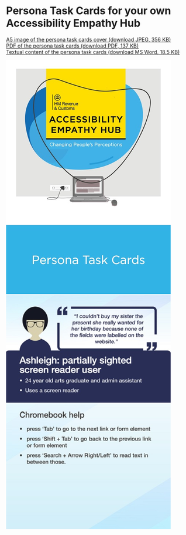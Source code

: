 
# Persona Task Cards for your own Accessibility Empathy Hub

[A5 image of the persona task cards cover (download JPEG, 356 KB)](HMRC-AccessibilityEmpathyHub-Persona-Task-Cards-Cover%20%28A5%20356%20KB%29.jpg)  
[PDF of the persona task cards (download PDF, 137 KB)](HMRC-AccessibilityEmpathyHub-PersonaTaskCards%20%28PDF%20137%20KB%29.pdf)  
[Textual content of the persona task cards (download MS Word, 18.5 KB)](HMRC-AccessibilityEmpathyHub-PersonaTaskCards%20%28MS%20Word%2018.5%20KB%29.docx)

[![a HM Revenue &amp; Customs Accessibility Empathy Hub Changing People's Perceptions branded cover with text 'Persona Task Cards' and a graphic of a laptop](../../assets/images/resources/persona-task-cards-cover-preview.jpg)](HMRC-AccessibilityEmpathyHub-Persona-Task-Cards-Cover%20%28A5%20356%20KB%29.jpg)
[![first page of the persona task cards with a female graphic of the persona Ashleigh and profile information](../../assets/images/resources/persona-task-cards-pdf-preview.jpg)](HMRC-AccessibilityEmpathyHub-PersonaTaskCards%20%28PDF%20137%20KB%29.pdf)